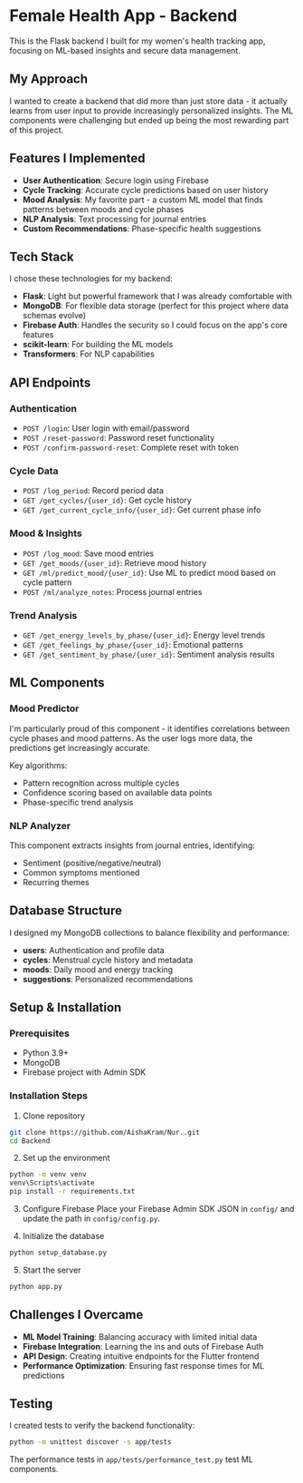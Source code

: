 # Female Health App - Backend

This is the Flask backend I built for my women's health tracking app, focusing on ML-based insights and secure data management.

## My Approach

I wanted to create a backend that did more than just store data - it actually learns from user input to provide increasingly personalized insights. The ML components were challenging but ended up being the most rewarding part of this project.

## Features I Implemented

- **User Authentication**: Secure login using Firebase
- **Cycle Tracking**: Accurate cycle predictions based on user history
- **Mood Analysis**: My favorite part - a custom ML model that finds patterns between moods and cycle phases
- **NLP Analysis**: Text processing for journal entries
- **Custom Recommendations**: Phase-specific health suggestions

## Tech Stack

I chose these technologies for my backend:
- **Flask**: Light but powerful framework that I was already comfortable with
- **MongoDB**: For flexible data storage (perfect for this project where data schemas evolve)
- **Firebase Auth**: Handles the security so I could focus on the app's core features
- **scikit-learn**: For building the ML models
- **Transformers**: For NLP capabilities

## API Endpoints

### Authentication
- `POST /login`: User login with email/password
- `POST /reset-password`: Password reset functionality
- `POST /confirm-password-reset`: Complete reset with token

### Cycle Data
- `POST /log_period`: Record period data
- `GET /get_cycles/{user_id}`: Get cycle history
- `GET /get_current_cycle_info/{user_id}`: Get current phase info

### Mood & Insights
- `POST /log_mood`: Save mood entries
- `GET /get_moods/{user_id}`: Retrieve mood history
- `GET /ml/predict_mood/{user_id}`: Use ML to predict mood based on cycle pattern
- `POST /ml/analyze_notes`: Process journal entries

### Trend Analysis
- `GET /get_energy_levels_by_phase/{user_id}`: Energy level trends
- `GET /get_feelings_by_phase/{user_id}`: Emotional patterns
- `GET /get_sentiment_by_phase/{user_id}`: Sentiment analysis results

## ML Components

### Mood Predictor
I'm particularly proud of this component - it identifies correlations between cycle phases and mood patterns. As the user logs more data, the predictions get increasingly accurate.

Key algorithms:
- Pattern recognition across multiple cycles
- Confidence scoring based on available data points
- Phase-specific trend analysis

### NLP Analyzer
This component extracts insights from journal entries, identifying:
- Sentiment (positive/negative/neutral)
- Common symptoms mentioned
- Recurring themes

## Database Structure

I designed my MongoDB collections to balance flexibility and performance:

- **users**: Authentication and profile data
- **cycles**: Menstrual cycle history and metadata
- **moods**: Daily mood and energy tracking
- **suggestions**: Personalized recommendations

## Setup & Installation

### Prerequisites
- Python 3.9+
- MongoDB
- Firebase project with Admin SDK

### Installation Steps

1. Clone repository
```bash
git clone https://github.com/AishaKram/Nur..git
cd Backend
```

2. Set up the environment
```bash
python -m venv venv
venv\Scripts\activate
pip install -r requirements.txt
```

3. Configure Firebase
Place your Firebase Admin SDK JSON in `config/` and update the path in `config/config.py`.

4. Initialize the database
```bash
python setup_database.py
```

5. Start the server
```bash
python app.py
```

## Challenges I Overcame

- **ML Model Training**: Balancing accuracy with limited initial data
- **Firebase Integration**: Learning the ins and outs of Firebase Auth
- **API Design**: Creating intuitive endpoints for the Flutter frontend
- **Performance Optimization**: Ensuring fast response times for ML predictions

## Testing

I created tests to verify the backend functionality:
```bash
python -m unittest discover -s app/tests
```

The performance tests in `app/tests/performance_test.py` test ML components.

